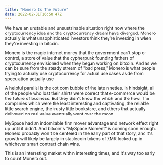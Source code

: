 ```yaml
---
title: "Monero Is The Future"
date: 2022-02-01T16:50:47Z
---
```


We have an unstable and unsustainable situation right now where the cryptocurrency idea and the cryptocurrency dream have diverged. Monero actually is what unsophisticated investors think they're investing in when they're investing in bitcoin.

Monero is the magic internet money that the government can't stop or control, a store of value that the cypherpunk founding fathers of cryptocurrency envisioned when they began working on bitcoin. And as we can be sure from the steady stream of "bad press," Monero is what people trying to actually use cryptocurrency for actual use cases aside from speculation actually use.

A helpful parallel is the dot com bubble of the late nineties. In hindsight, all of the people who lost their shirts were correct that e-commerce would be the future of business. But they didn't know the which and the how. The companies which were the least interesting and captivating, the reliable little search engine, the trusty little bookstore, and others that actually delivered on real value eventually went over the moon.

MySpace had an indomitable first mover advantage and network effect right up until it didn't. And bitcoin's "MySpace Moment" is coming soon enough. Monero probably won't be centered in the early part of that story, and it's growth will likely be largely in stablecoin tokens of XMR locked up in whichever smart contract chain wins.

This is an interesting market within interesting times, and it's way too early to count Monero out.

<!-- Stolen from https://www.reddit.com/r/Monero/comments/mad5kd/does_monero_have_a_future/ -->